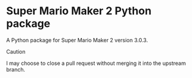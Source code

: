 # Super Mario Maker 2 Python package
A Python package for Super Mario Maker 2 version 3.0.3.
> [!CAUTION]
> I may choose to close a pull request without merging it into the upstream branch.
